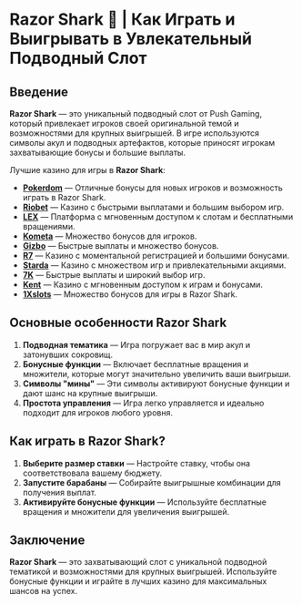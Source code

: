 # Razor Shark 🦈 | Как Играть и Выигрывать в Увлекательный Подводный Слот

## Введение

**Razor Shark** — это уникальный подводный слот от Push Gaming, который привлекает игроков своей оригинальной темой и возможностями для крупных выигрышей. В игре используются символы акул и подводных артефактов, которые приносят игрокам захватывающие бонусы и большие выплаты.

Лучшие казино для игры в **Razor Shark**:

- **[Pokerdom](https://brandplay.link/4k77v2yx)** — Отличные бонусы для новых игроков и возможность играть в Razor Shark.
- **[Riobet](https://brandplay.link/7xBLTPyj)** — Казино с быстрыми выплатами и большим выбором игр.
- **[LEX](https://brandplay.link/zW4hdDFV)** — Платформа с мгновенным доступом к слотам и бесплатными вращениями.
- **[Kometa](https://brandplay.link/8ZymQJV8)** — Множество бонусов для игроков.
- **[Gizbo](https://brandplay.link/bprXw4YV)** — Быстрые выплаты и множество бонусов.
- **[R7](https://brandplay.link/bMd3Yjsw)** — Казино с моментальной регистрацией и большими бонусами.
- **[Starda](https://brandplay.link/fB7xwRFL)** — Казино с множеством игр и привлекательными акциями.
- **[7K](https://brandplay.link/BvQyFShp)** — Быстрые выплаты и широкий выбор игр.
- **[Kent](https://brandplay.link/Fv2WP3js)** — Казино с мгновенным доступом к играм и бонусами.
- **[1Xslots](https://brandplay.link/hSB1khtr)** — Множество бонусов для игры в Razor Shark.

## Основные особенности Razor Shark

1. **Подводная тематика** — Игра погружает вас в мир акул и затонувших сокровищ.
2. **Бонусные функции** — Включает бесплатные вращения и множители, которые могут значительно увеличить ваши выигрыши.
3. **Символы "мины"** — Эти символы активируют бонусные функции и дают шанс на крупные выигрыши.
4. **Простота управления** — Игра легко управляется и идеально подходит для игроков любого уровня.

## Как играть в Razor Shark?

1. **Выберите размер ставки** — Настройте ставку, чтобы она соответствовала вашему бюджету.
2. **Запустите барабаны** — Собирайте выигрышные комбинации для получения выплат.
3. **Активируйте бонусные функции** — Используйте бесплатные вращения и множители для увеличения выигрышей.

## Заключение

**Razor Shark** — это захватывающий слот с уникальной подводной тематикой и возможностями для крупных выигрышей. Используйте бонусные функции и играйте в лучших казино для максимальных шансов на успех.
